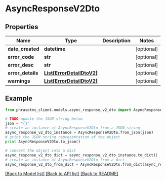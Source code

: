 # AsyncResponseV2Dto

## Properties

| Name              | Type                                              | Description | Notes      |
| ----------------- | ------------------------------------------------- | ----------- | ---------- |
| **date_created**  | **datetime**                                      |             | [optional] |
| **error_code**    | **str**                                           |             | [optional] |
| **error_desc**    | **str**                                           |             | [optional] |
| **error_details** | [**List[ErrorDetailDtoV2]**](ErrorDetailDtoV2.md) |             | [optional] |
| **warnings**      | [**List[ErrorDetailDtoV2]**](ErrorDetailDtoV2.md) |             | [optional] |

## Example

```python
from phrasetms_client.models.async_response_v2_dto import AsyncResponseV2Dto

# TODO update the JSON string below
json = "{}"
# create an instance of AsyncResponseV2Dto from a JSON string
async_response_v2_dto_instance = AsyncResponseV2Dto.from_json(json)
# print the JSON string representation of the object
print AsyncResponseV2Dto.to_json()

# convert the object into a dict
async_response_v2_dto_dict = async_response_v2_dto_instance.to_dict()
# create an instance of AsyncResponseV2Dto from a dict
async_response_v2_dto_from_dict = AsyncResponseV2Dto.from_dict(async_response_v2_dto_dict)
```

[[Back to Model list]](../README.md#documentation-for-models) [[Back to API list]](../README.md#documentation-for-api-endpoints) [[Back to README]](../README.md)

